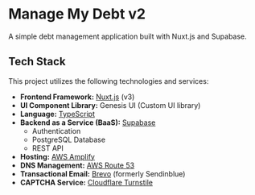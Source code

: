 # Manage My Debt v2

A simple debt management application built with Nuxt.js and Supabase.

## Tech Stack

This project utilizes the following technologies and services:

- **Frontend Framework:** [Nuxt.js](https://nuxt.com/) (v3)
- **UI Component Library:** Genesis UI (Custom UI library)
- **Language:** [TypeScript](https://www.typescriptlang.org/)
- **Backend as a Service (BaaS):** [Supabase](https://supabase.com/)
  - Authentication
  - PostgreSQL Database
  - REST API
- **Hosting:** [AWS Amplify](https://aws.amazon.com/amplify/)
- **DNS Management:** [AWS Route 53](https://aws.amazon.com/route53/)
- **Transactional Email:** [Brevo](https://www.brevo.com/) (formerly Sendinblue)
- **CAPTCHA Service:** [Cloudflare Turnstile](https://www.cloudflare.com/products/turnstile/)
